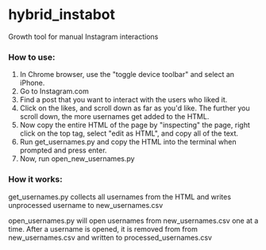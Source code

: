 # hybrid_instabot
Growth tool for manual Instagram interactions

### How to use:
1. In Chrome browser, use the "toggle device toolbar" and select an iPhone.
2. Go to Instagram.com
3. Find a post that you want to interact with the users who liked it.
4. Click on the likes, and scroll down as far as you'd like. The further you scroll down, the more usernames get added to the HTML.
5. Now copy the entire HTML of the page by "inspecting" the page, right click on the top <html> tag, select "edit as HTML", and copy all of the text.
6. Run get_usernames.py and copy the HTML into the terminal when prompted and press enter.
7. Now, run open_new_usernames.py

### How it works:
get_usernames.py collects all usernames from the HTML and writes unprocessed username to new_usernames.csv

open_usernames.py will open usernames from new_usernames.csv one at a time. After a username is opened, it is removed from from new_usernames.csv and written to processed_usernames.csv
